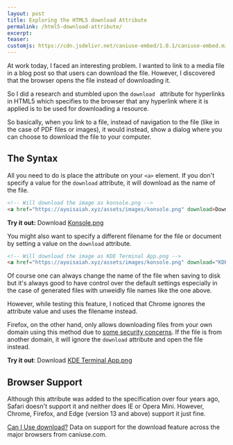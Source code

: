 ```yaml
---
layout: post
title: Exploring the HTML5 download Attribute
permalink: /html5-download-attribute/
excerpt: 
teaser: 
customjs: https://cdn.jsdelivr.net/caniuse-embed/1.0.1/caniuse-embed.min.js
---
```

At work today, I faced an interesting problem. I wanted to link to a media file in a blog post so that users can download the file. However, I discovered that the browser opens the file instead of downloading it.

So I did a research and stumbled upon the `download ` attribute for hyperlinks in HTML5 which specifies to the browser that any hyperlink where it is applied is to be used for downloading a resource.

So basically, when you link to a file, instead of navigation to the file (like in the case of PDF files or images), it would instead, show a dialog where you can choose to download the file to your computer.

## The Syntax

All you need to do is place the attribute on your `<a>` element. If you don't specify a value for the `download` attribute, it will download as the name of the file.

```html
<!-- Will download the image as konsole.png -->
<a href="https://ayoisaiah.xyz/assets/images/konsole.png" download>Download Image</a>
```

**Try it out:** Download <a href="https://ayoisaiah.xyz/assets/images/konsole.png" download>Konsole.png</a>

You might also want to specify a different filename for the file or document by setting a value on the `download` attribute.

```html
<!-- Will download the image as KDE Terminal App.png -->
<a href="https://ayoisaiah.xyz/assets/images/konsole.png" download="KDE Terminal App.png">Download Image</a>
```

Of course one can always change the name of the file when saving to disk but it's always good to have control over the default settings especially in the case of generated files with unweidly file names like the one above.

However, while testing this feature, I noticed that Chrome ignores the attribute value and uses the filename instead. 

Firefox, on the other hand, only allows downloading files from your own domain using this method due to [some security concerns](https://bugzilla.mozilla.org/show_bug.cgi?id=676619). If the file is from another domain, it will ignore the `download` attribute and open the file instead.

**Try it out**: Download <a href="https://ayoisaiah.xyz/assets/images/konsole.png" download="KDE Terminal App.png">KDE Terminal App.png</a>

## Browser Support

Although this attribute was added to the specification over four years ago, Safari doesn't support it and neither does IE or Opera Mini. However, Chrome, Firefox, and Edge (version 13 and above) support it just fine.

<p class="ciu_embed" data-feature="download" data-periods="future_1,current,past_1,past_2">
  <a href="http://caniuse.com/#feat=download">Can I Use download?</a> Data on support for the download feature across the major browsers from caniuse.com.
</p>